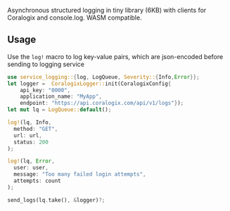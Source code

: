 Asynchronous structured logging in tiny library (6KB) with clients for Coralogix and console.log. WASM compatible.

## Usage

Use the `log!` macro to log key-value pairs, which are json-encoded
before sending to logging service

```rust
use service_logging::{log, LogQueue, Severity::{Info,Error}};
let logger =  CoralogixLogger::init(CoralogixConfig{
    api_key: "0000",
    application_name: "MyApp",
    endpoint: "https://api.coralogix.com/api/v1/logs"});
let mut lq = LogQueue::default();

log!(lq, Info, 
  method: "GET",
  url: url,
  status: 200
);

log!(lq, Error,
  user: user,
  message: "Too many failed login attempts",
  attempts: count
);

send_logs(lq.take(), &logger)?;
```
